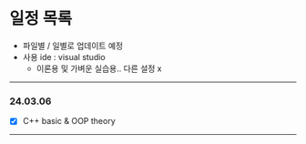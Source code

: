 # **일정 목록**

- 파일별 / 일별로 업데이트 예정
- 사용 ide : visual studio
    - 이론용 및 가벼운 실습용.. 다른 설정 x

___

### 24.03.06

- [x] C++ basic & OOP theory

___
